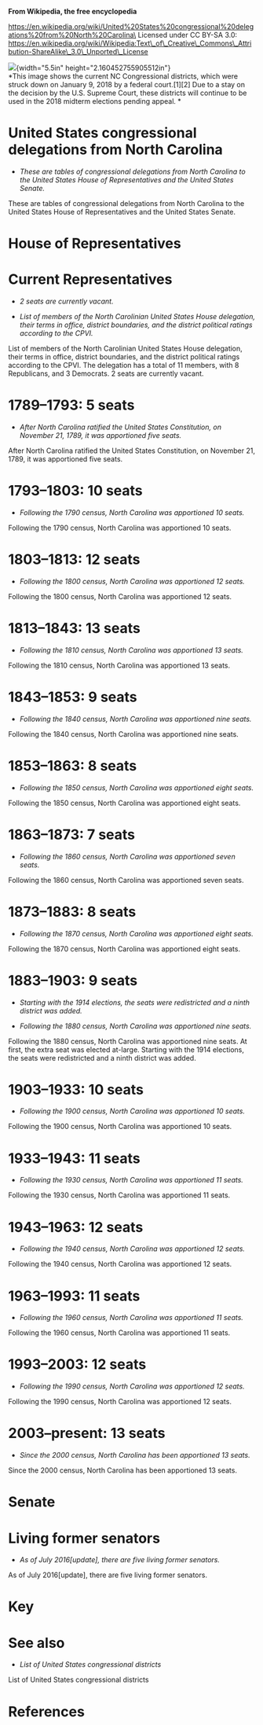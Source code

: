 **From Wikipedia, the free encyclopedia**

https://en.wikipedia.org/wiki/United%20States%20congressional%20delegations%20from%20North%20Carolina\
Licensed under CC BY-SA 3.0:\
https://en.wikipedia.org/wiki/Wikipedia:Text\_of\_Creative\_Commons\_Attribution-ShareAlike\_3.0\_Unported\_License

![](media/image1.png){width="5.5in" height="2.160452755905512in"}\
*This image shows the current NC Congressional districts, which were
struck down on January 9, 2018 by a federal court.\[1\]\[2\] Due to a
stay on the decision by the U.S. Supreme Court, these districts will
continue to be used in the 2018 midterm elections pending appeal. *

United States congressional delegations from North Carolina
===========================================================

-   *These are tables of congressional delegations from North Carolina
    to the United States House of Representatives and the United States
    Senate.*

These are tables of congressional delegations from North Carolina to the
United States House of Representatives and the United States Senate.

House of Representatives
========================

Current Representatives
=======================

-   *2 seats are currently vacant.*

-   *List of members of the North Carolinian United States House
    delegation, their terms in office, district boundaries, and the
    district political ratings according to the CPVI.*

List of members of the North Carolinian United States House delegation,
their terms in office, district boundaries, and the district political
ratings according to the CPVI. The delegation has a total of 11 members,
with 8 Republicans, and 3 Democrats. 2 seats are currently vacant.

1789–1793: 5 seats
==================

-   *After North Carolina ratified the United States Constitution, on
    November 21, 1789, it was apportioned five seats.*

After North Carolina ratified the United States Constitution, on
November 21, 1789, it was apportioned five seats.

1793–1803: 10 seats
===================

-   *Following the 1790 census, North Carolina was apportioned 10
    seats.*

Following the 1790 census, North Carolina was apportioned 10 seats.

1803–1813: 12 seats
===================

-   *Following the 1800 census, North Carolina was apportioned 12
    seats.*

Following the 1800 census, North Carolina was apportioned 12 seats.

1813–1843: 13 seats
===================

-   *Following the 1810 census, North Carolina was apportioned 13
    seats.*

Following the 1810 census, North Carolina was apportioned 13 seats.

1843–1853: 9 seats
==================

-   *Following the 1840 census, North Carolina was apportioned nine
    seats.*

Following the 1840 census, North Carolina was apportioned nine seats.

1853–1863: 8 seats
==================

-   *Following the 1850 census, North Carolina was apportioned eight
    seats.*

Following the 1850 census, North Carolina was apportioned eight seats.

1863–1873: 7 seats
==================

-   *Following the 1860 census, North Carolina was apportioned seven
    seats.*

Following the 1860 census, North Carolina was apportioned seven seats.

1873–1883: 8 seats
==================

-   *Following the 1870 census, North Carolina was apportioned eight
    seats.*

Following the 1870 census, North Carolina was apportioned eight seats.

1883–1903: 9 seats
==================

-   *Starting with the 1914 elections, the seats were redistricted and a
    ninth district was added.*

-   *Following the 1880 census, North Carolina was apportioned nine
    seats.*

Following the 1880 census, North Carolina was apportioned nine seats. At
first, the extra seat was elected at-large. Starting with the 1914
elections, the seats were redistricted and a ninth district was added.

1903–1933: 10 seats
===================

-   *Following the 1900 census, North Carolina was apportioned 10
    seats.*

Following the 1900 census, North Carolina was apportioned 10 seats.

1933–1943: 11 seats
===================

-   *Following the 1930 census, North Carolina was apportioned 11
    seats.*

Following the 1930 census, North Carolina was apportioned 11 seats.

1943–1963: 12 seats
===================

-   *Following the 1940 census, North Carolina was apportioned 12
    seats.*

Following the 1940 census, North Carolina was apportioned 12 seats.

1963–1993: 11 seats
===================

-   *Following the 1960 census, North Carolina was apportioned 11
    seats.*

Following the 1960 census, North Carolina was apportioned 11 seats.

1993–2003: 12 seats
===================

-   *Following the 1990 census, North Carolina was apportioned 12
    seats.*

Following the 1990 census, North Carolina was apportioned 12 seats.

2003–present: 13 seats
======================

-   *Since the 2000 census, North Carolina has been apportioned 13
    seats.*

Since the 2000 census, North Carolina has been apportioned 13 seats.

Senate
======

Living former senators
======================

-   *As of July 2016\[update\], there are five living former senators.*

As of July 2016\[update\], there are five living former senators.

Key
===

See also
========

-   *List of United States congressional districts*

List of United States congressional districts

References
==========
